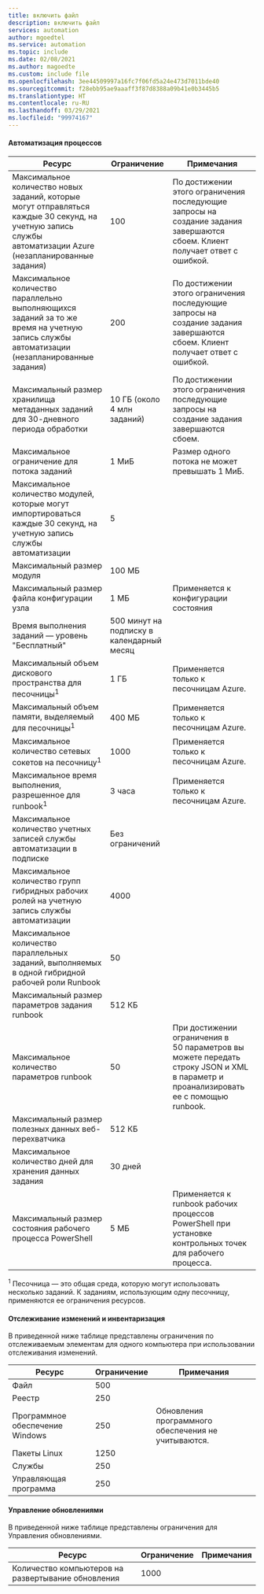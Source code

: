 ```yaml
---
title: включить файл
description: включить файл
services: automation
author: mgoedtel
ms.service: automation
ms.topic: include
ms.date: 02/08/2021
ms.author: magoedte
ms.custom: include file
ms.openlocfilehash: 3ee44509997a16fc7f06fd5a24e473d7011bde40
ms.sourcegitcommit: f28ebb95ae9aaaff3f87d8388a09b41e0b3445b5
ms.translationtype: HT
ms.contentlocale: ru-RU
ms.lasthandoff: 03/29/2021
ms.locfileid: "99974167"
---
```

#### <a name="process-automation"></a>Автоматизация процессов

| Ресурс | Ограничение |Примечания|
| --- | --- |---|
| Максимальное количество новых заданий, которые могут отправляться каждые 30 секунд, на учетную запись службы автоматизации Azure (незапланированные задания) |100 |По достижении этого ограничения последующие запросы на создание задания завершаются сбоем. Клиент получает ответ с ошибкой.|
| Максимальное количество параллельно выполняющихся заданий за то же время на учетную запись службы автоматизации (незапланированные задания) |200 |По достижении этого ограничения последующие запросы на создание задания завершаются сбоем. Клиент получает ответ с ошибкой.|
| Максимальный размер хранилища метаданных заданий для 30-дневного периода обработки | 10 ГБ (около 4 млн заданий)|По достижении этого ограничения последующие запросы на создание задания завершаются сбоем. |
| Максимальное ограничение для потока заданий|1 МиБ|Размер одного потока не может превышать 1 МиБ.|
| Максимальное количество модулей, которые могут импортироваться каждые 30 секунд, на учетную запись службы автоматизации |5 ||
| Максимальный размер модуля |100 МБ ||
| Максимальный размер файла конфигурации узла | 1 МБ | Применяется к конфигурации состояния |
| Время выполнения заданий — уровень "Бесплатный" |500 минут на подписку в календарный месяц ||
| Максимальный объем дискового пространства для песочницы<sup>1</sup> |1 ГБ |Применяется только к песочницам Azure.|
| Максимальный объем памяти, выделяемый для песочницы<sup>1</sup> |400 МБ |Применяется только к песочницам Azure.|
| Максимальное количество сетевых сокетов на песочницу<sup>1</sup> |1000 |Применяется только к песочницам Azure.|
| Максимальное время выполнения, разрешенное для runbook<sup>1</sup> |3 часа |Применяется только к песочницам Azure.|
| Максимальное количество учетных записей службы автоматизации в подписке |Без ограничений ||
| Максимальное количество групп гибридных рабочих ролей на учетную запись службы автоматизации|4000||
|Максимальное количество параллельных заданий, выполняемых в одной гибридной рабочей роли Runbook|50 ||
| Максимальный размер параметров задания runbook   | 512 КБ||
| Максимальное количество параметров runbook   | 50|При достижении ограничения в 50 параметров вы можете передать строку JSON и XML в параметр и проанализировать ее с помощью runbook.|
| Максимальный размер полезных данных веб-перехватчика |  512 КБ|
| Максимальное количество дней для хранения данных задания|30 дней|
| Максимальный размер состояния рабочего процесса PowerShell |5 МБ| Применяется к runbook рабочих процессов PowerShell при установке контрольных точек для рабочего процесса.|

<sup>1</sup> Песочница — это общая среда, которую могут использовать несколько заданий. К заданиям, использующим одну песочницу, применяются ее ограничения ресурсов.

#### <a name="change-tracking-and-inventory"></a>Отслеживание изменений и инвентаризация

В приведенной ниже таблице представлены ограничения по отслеживаемым элементам для одного компьютера при использовании отслеживания изменений.

| **Ресурс** | **Ограничение**| **Примечания** |
|---|---|---|
|Файл|500||
|Реестр|250||
|Программное обеспечение Windows|250|Обновления программного обеспечения не учитываются.|
|Пакеты Linux|1250||
|Службы|250||
|Управляющая программа|250||

#### <a name="update-management"></a>Управление обновлениями

В приведенной ниже таблице представлены ограничения для Управления обновлениями.

| **Ресурс** | **Ограничение**| **Примечания** |
|---|---|---|
|Количество компьютеров на развертывание обновления|1000||